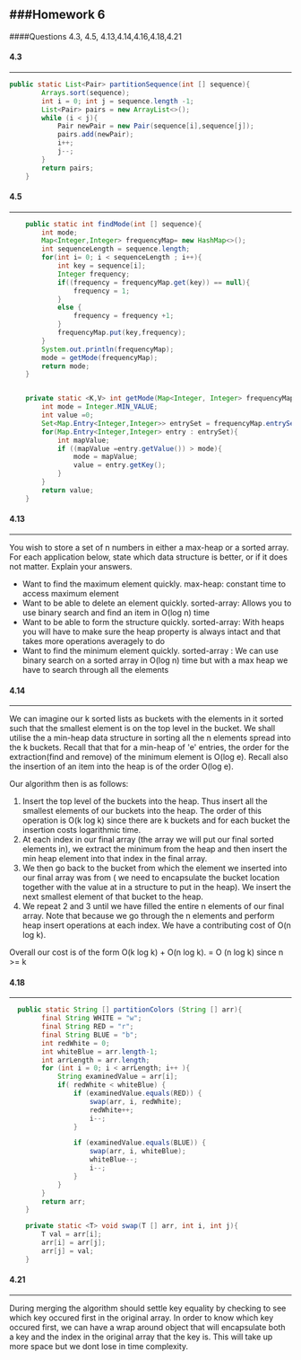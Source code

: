 ###Homework 6
--------
####Questions 4.3, 4.5, 4.13,4.14,4.16,4.18,4.21

#### 4.3
-------
```java
public static List<Pair> partitionSequence(int [] sequence){
        Arrays.sort(sequence);
        int i = 0; int j = sequence.length -1;
        List<Pair> pairs = new ArrayList<>();
        while (i < j){
            Pair newPair = new Pair(sequence[i],sequence[j]);
            pairs.add(newPair);
            i++;
            j--;
        }
        return pairs;
    }
```

#### 4.5
-------
```java
    public static int findMode(int [] sequence){
        int mode;
        Map<Integer,Integer> frequencyMap= new HashMap<>();
        int sequenceLength = sequence.length;
        for(int i= 0; i < sequenceLength ; i++){
            int key = sequence[i];
            Integer frequency;
            if((frequency = frequencyMap.get(key)) == null){
                frequency = 1;
            }
            else {
                frequency = frequency +1;
            }
            frequencyMap.put(key,frequency);
        }
        System.out.println(frequencyMap);
        mode = getMode(frequencyMap);
        return mode;
    }


    private static <K,V> int getMode(Map<Integer, Integer> frequencyMap){
        int mode = Integer.MIN_VALUE;
        int value =0;
        Set<Map.Entry<Integer,Integer>> entrySet = frequencyMap.entrySet();
        for(Map.Entry<Integer,Integer> entry : entrySet){
            int mapValue;
            if ((mapValue =entry.getValue()) > mode){
                mode = mapValue;
                value = entry.getKey();
            }
        }
        return value;
    }
```
#### 4.13
-------
You wish to store a set of n numbers in either a max-heap or a sorted array.
For each application below, state which data structure is better, or if it does not
matter. Explain your answers.

+  Want to find the maximum element quickly.
max-heap: constant time to access maximum element
+ Want to be able to delete an element quickly.
sorted-array: Allows you to use binary search and find an item in O(log n) time
+ Want to be able to form the structure quickly.
sorted-array: With heaps you will have to make sure the heap property is always intact and that takes more operations averagely to do
+ Want to find the minimum element quickly.
sorted-array : We can use binary search on a sorted array in O(log n) time but with a max heap we have to search through all the elements

#### 4.14
-------

We can imagine our k sorted lists as buckets with the elements in it sorted such that the smallest element is on the top level in the bucket. We shall utilise the a min-heap data structure in sorting all the n elements spread into the k buckets. Recall that  that for a min-heap of 'e' entries, the order for the extraction(find and remove) of the minimum element is O(log e). Recall also the insertion of an item into the heap is of the order O(log e).

Our algorithm then is as follows:

1. Insert the top level of the buckets into the heap. Thus insert all the smallest elements of our buckets into the heap. The order of this operation is O(k log k) since there are k buckets and for each bucket the insertion costs logarithmic time.
2. At each index in our final array (the array we will put our final sorted elements in), we extract the minimum from the heap and then insert the min heap element into that index in the final array. 
3. We then go back to the bucket from which the element we inserted into our final array was from ( we need to encapsulate the bucket location together with the value at  in a structure to put in the heap). We insert the next smallest element of that bucket to the heap. 
4. We repeat 2 and 3 until we have filled the entire n elements of our final array. Note that because we go through the n elements and perform heap insert operations at each index. We have a contributing cost of O(n log k).


Overall our cost is of the form  O(k log k) + O(n log k). = O (n log k) since n >= k

#### 4.18
-------

```java
  public static String [] partitionColors (String [] arr){
        final String WHITE = "w";
        final String RED = "r";
        final String BLUE = "b";
        int redWhite = 0;
        int whiteBlue = arr.length-1;
        int arrLength = arr.length;
        for (int i = 0; i < arrLength; i++ ){
            String examinedValue = arr[i];
            if( redWhite < whiteBlue) {
                if (examinedValue.equals(RED)) {
                    swap(arr, i, redWhite);
                    redWhite++;
                    i--;
                }

                if (examinedValue.equals(BLUE)) {
                    swap(arr, i, whiteBlue);
                    whiteBlue--;
                    i--;
                }
            }
        }
        return arr;
    }

    private static <T> void swap(T [] arr, int i, int j){
        T val = arr[i];
        arr[i] = arr[j];
        arr[j] = val;
    }
```
#### 4.21
-------

During merging the algorithm should settle key equality by checking to see which key occured first in the original array. In order to know which key occured first, we can have a wrap around object that will encapsulate both a key and the index in the original array that the key is. This will take up more space but we dont lose in time complexity.
